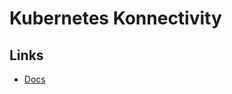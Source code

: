 # Kubernetes Konnectivity

## Links

- [Docs](https://kubernetes.io/docs/tasks/extend-kubernetes/setup-konnectivity/)
